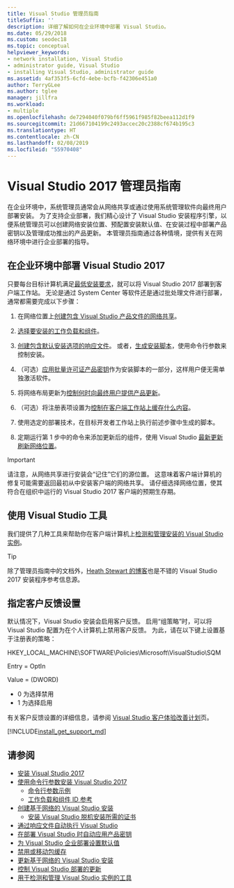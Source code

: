 ```yaml
---
title: Visual Studio 管理员指南
titleSuffix: ''
description: 详细了解如何在企业环境中部署 Visual Studio。
ms.date: 05/29/2018
ms.custom: seodec18
ms.topic: conceptual
helpviewer_keywords:
- network installation, Visual Studio
- administrator guide, Visual Studio
- installing Visual Studio, administrator guide
ms.assetid: 4af353f5-6cfd-4ebe-bcfb-f42306e451a0
author: TerryGLee
ms.author: tglee
manager: jillfra
ms.workload:
- multiple
ms.openlocfilehash: de7294040f079bf6ff5961f985f82beea112d1f9
ms.sourcegitcommit: 21d667104199c2493accec20c2388cf674b195c3
ms.translationtype: HT
ms.contentlocale: zh-CN
ms.lasthandoff: 02/08/2019
ms.locfileid: "55970408"
---
```

# <a name="visual-studio-2017-administrator-guide"></a>Visual Studio 2017 管理员指南

在企业环境中，系统管理员通常会从网络共享或通过使用系统管理软件向最终用户部署安装。 为了支持企业部署，我们精心设计了 Visual Studio 安装程序引擎，以便系统管理员可以创建网络安装位置、预配置安装默认值、在安装过程中部署产品密钥以及管理成功推出的产品更新。 本管理员指南通过各种情境，提供有关在网络环境中进行企业部署的指导。

## <a name="deploy-visual-studio-2017-in-an-enterprise-environment"></a>在企业环境中部署 Visual Studio 2017

只要每台目标计算机满足[最低安装要求](/visualstudio/productinfo/vs2017-system-requirements-vs)，就可以将 Visual Studio 2017 部署到客户端工作站。 无论是通过 System Center 等软件还是通过批处理文件进行部署，通常都需要完成以下步骤：

1. 在网络位置上[创建包含 Visual Studio 产品文件的网络共享](create-a-network-installation-of-visual-studio.md)。

2. [选择要安装的工作负载和组件](workload-and-component-ids.md)。

3. [创建包含默认安装选项的响应文件](automated-installation-with-response-file.md)。 或者，[生成安装脚本](use-command-line-parameters-to-install-visual-studio.md)，使用命令行参数来控制安装。

4. （可选）[应用批量许可证产品密钥](automatically-apply-product-keys-when-deploying-visual-studio.md)作为安装脚本的一部分，这样用户便无需单独激活软件。

5. 将网络布局更新为[控制何时向最终用户提供产品更新](controlling-updates-to-visual-studio-deployments.md)。

6. （可选）将注册表项设置为[控制在客户端工作站上缓存什么内容](set-defaults-for-enterprise-deployments.md)。

7. 使用选定的部署技术，在目标开发者工作站上执行前述步骤中生成的脚本。

8. 定期运行第 1 步中的命令来添加更新后的组件，使用 Visual Studio [最新更新刷新网络位置](update-a-network-installation-of-visual-studio.md)。

> [!IMPORTANT]
> 请注意，从网络共享进行安装会“记住”它们的源位置。 这意味着客户端计算机的修复可能需要返回最初从中安装客户端的网络共享。 请仔细选择网络位置，使其符合在组织中运行的 Visual Studio 2017 客户端的预期生存期。

## <a name="use-visual-studio-tools"></a>使用 Visual Studio 工具

我们提供了几种工具来帮助你在客户端计算机上[检测和管理安装的 Visual Studio 实例](tools-for-managing-visual-studio-instances.md)。

> [!TIP]
> 除了管理员指南中的文档外，[Heath Stewart 的博客](https://blogs.msdn.microsoft.com/heaths/tag/vs2017/)也是不错的 Visual Studio 2017 安装程序参考信息源。

## <a name="specify-customer-feedback-settings"></a>指定客户反馈设置

默认情况下，Visual Studio 安装会启用客户反馈。 启用“组策略”时，可以将 Visual Studio 配置为在个人计算机上禁用客户反馈。 为此，请在以下键上设置基于注册表的策略：

HKEY_LOCAL_MACHINE\SOFTWARE\Policies\Microsoft\VisualStudio\SQM

Entry = OptIn

Value = (DWORD)
* 0 为选择禁用
* 1 为选择启用

有关客户反馈设置的详细信息，请参阅 [Visual Studio 客户体验改善计划](../ide/visual-studio-experience-improvement-program.md)页。

[!INCLUDE[install_get_support_md](includes/install_get_support_md.md)]

## <a name="see-also"></a>请参阅

* [安装 Visual Studio 2017](install-visual-studio.md)
* [使用命令行参数安装 Visual Studio 2017](use-command-line-parameters-to-install-visual-studio.md)
  * [命令行参数示例](command-line-parameter-examples.md)
  * [工作负载和组件 ID 参考](workload-and-component-ids.md)
* [创建基于网络的 Visual Studio 安装](create-a-network-installation-of-visual-studio.md)
  * [安装 Visual Studio 脱机安装所需的证书](install-certificates-for-visual-studio-offline.md)
* [通过响应文件自动执行 Visual Studio](automated-installation-with-response-file.md)
* [在部署 Visual Studio 时自动应用产品密钥](automatically-apply-product-keys-when-deploying-visual-studio.md)
* [为 Visual Studio 企业部署设置默认值](set-defaults-for-enterprise-deployments.md)
* [禁用或移动包缓存](disable-or-move-the-package-cache.md)
* [更新基于网络的 Visual Studio 安装](update-a-network-installation-of-visual-studio.md)
* [控制 Visual Studio 部署的更新](controlling-updates-to-visual-studio-deployments.md)
* [用于检测和管理 Visual Studio 实例的工具](tools-for-managing-visual-studio-instances.md)
